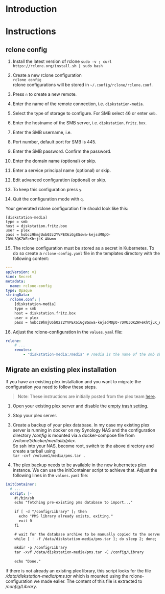 # Introduction

# Instructions
## rclone config
1. Install the latest version of rclone
`sudo -v ; curl https://rclone.org/install.sh | sudo bash`

2. Create a new rclone configuration  
`rclone config`  
rclone configurations will be stored in `~/.config/rclone/rclone.conf`.

3. Press `n` to create a new remote.

4. Enter the name of the remote connection, i.e. `diskstation-media`.

5. Select the type of storage to configure. For SMB select 46 or enter `smb`.

6. Enter the hostname of the SMB server, i.e. `diskstation.fritz.box`.

7. Enter the SMB username, i.e. 

8. Port number, default port for SMB is 445.

9. Enter the SMB password. Confirm the password.

10. Enter the domain name (optional) or skip.

11. Enter a service principal name (optional) or skip.

12. Edit advanced configuration (optional) or skip.

13. To keep this configuration press `y`.

14. Quit the configuration mode with `q`.

Your generated rclone configuration file should look like this:  
```shell
[diskstation-media]
type = smb
host = diskstation.fritz.box
user = plex
pass = hobcz9hmjUob02z2YVPEX6iGg8Gswa-kejsdM0pO-7DVU3QKZWFeKhtjLK_ANwmn
```

15. The rclone configuration must be stored as a secret in Kubernetes. To do so create a `rclone-config.yaml` file in the templates directory with the following content:  
```yaml
---
apiVersion: v1
kind: Secret
metadata:
  name: rclone-config
type: Opaque
stringData:
  rclone.conf: |
    [diskstation-media]
    type = smb
    host = diskstation.fritz.box
    user = plex
    pass = hobcz9hmjUob02z2YVPEX6iGg8Gswa-kejsdM0pO-7DVU3QKZWFeKhtjLK_ANwmn
```

16. Adjust the rclone-configuration in the `values.yaml` file:  
```yaml
rclone:
    # ...
    remotes:
        - "diskstation-media:/media" # /media is the name of the smb share, diskstation-media is the config name within rlcone.conf
```

## Migrate an existing plex installation
If you have an existing plex installation and you want to migrate the configuration you need to follow these steps.
> Note: These instructions are initially posted from the plex team [here](https://www.plex.tv/blog/plex-pro-week-23-a-z-on-k8s-for-plex-media-server/).
1. Open your existing plex server and disable the [empty trash setting](https://support.plex.tv/articles/200289326-emptying-library-trash/).

2. Stop your plex server.

3. Create a backup of your plex database. In my case my existing plex server is running in docker on my Synology NAS and the configuration directory _/config_ is mounted via a docker-compose file from _/volume1/docker/medialib/plex_.  
So ssh into your NAS, become root, switch to the above directory and create a tarball using  
`tar -cvf /volume1/media/pms.tar .`

4. The plex backup needs to be available in the new kubernetes plex instance. We can use the initContainer script to achieve that. Adjust the following lines in the `values.yaml` file:  
```yaml
initContainer:
  # ...
  script: |-
    #!/bin/sh
    echo "fetching pre-existing pms database to import..."
  
    if [ -d "/config/Library" ]; then
      echo "PMS library already exists, exiting."
      exit 0
    fi

    # wait for the database archive to be manually copied to the server
    while [ ! -f /data/diskstation-media/pms.tar ]; do sleep 2; done;

    mkdir -p /config/Library
    tar -xvf /data/diskstation-media/pms.tar -C /config/Library
  
    echo "Done."
``` 
If there is not already an existing plex library, this script looks for the file _/data/diskstation-media/pms.tar_ which is mounted using the rclone-configuration we made ealier. The content of this file is extracted to _/config/Library_.


